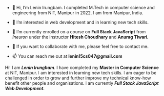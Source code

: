 - 👋 Hi, I’m Lenin Irungbam. I completed M.Tech in computer science and engineering from NIT, Manipur in 2022. I am from Manipur, India.  
- 👀 I’m interested in web development and in learning new tech skills.
- 🌱 I’m currently enrolled on a course on **Full Stack JavaScript** from _Ineuron_ under the instructor **__Hitesh Choudhary__** and **__Anurag Tiwari__**.

- 💞️ If you want to collaborate with me, please feel free to contact me.
- 📫 You can reach me out at __lenin15cs047@gmail.com__  

<!---
lenindeveloper/lenindeveloper is a ✨ special ✨ repository because its `README.md` (this file) appears on your GitHub profile.
You can click the Preview link to take a look at your changes.
--->
Hi! I am **_Lenin Irungbam_**. I have completed my **Master in Computer Science** at NIT, Manipur. I am interested in learning new tech skills.
I am eager to be challenged in order to grow and further improve my technical know-how benefit other people and organisations. I am currently
**_Full Stack JavaScript Web Development_**.
